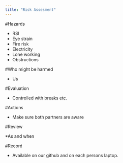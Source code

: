 ```yaml
---
title: "Risk Assesment"
---
```


#Hazards

* RSI
* Eye strain 
* Fire risk
* Electricity
* Lone working 
* Obstructions

#Who might be harmed 

* Us

#Evaluation

* Controlled with breaks etc. 

#Actions

* Make sure both partners are aware

#Review 

*As and when 

#Record

* Available on our github and on each persons laptop. 

